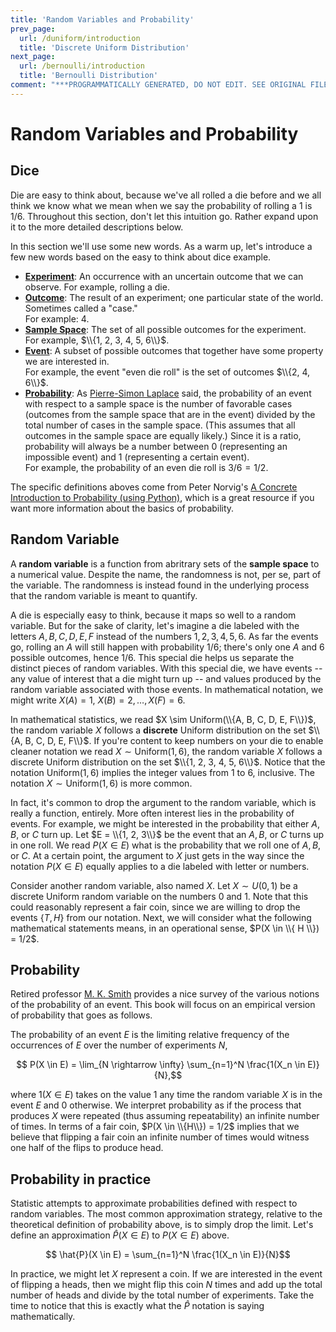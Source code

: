 ```yaml
---
title: 'Random Variables and Probability'
prev_page:
  url: /duniform/introduction
  title: 'Discrete Uniform Distribution'
next_page:
  url: /bernoulli/introduction
  title: 'Bernoulli Distribution'
comment: "***PROGRAMMATICALLY GENERATED, DO NOT EDIT. SEE ORIGINAL FILES IN /content***"
---
```

# Random Variables and Probability

## Dice

Die are easy to think about, because we've all rolled a die before and
we all think we know what we mean when we say the probability of
rolling a $1$ is $1/6$.  Throughout this section, don't let this
intuition go.  Rather expand upon it to the more detailed
descriptions below.

In this section we'll use some new words.  As a warm up, let's introduce a few new words based on the easy to think about dice example.

- [**Experiment**](https://en.wikipedia.org/wiki/Experiment_(probability_theory)): An occurrence with an uncertain outcome that we can observe. 
For example, rolling a die.
- [**Outcome**](https://en.wikipedia.org/wiki/Outcome_(probability)): The result of an experiment; one particular state of the world. Sometimes called a "case."  
For example: $4$.
- [**Sample Space**](https://en.wikipedia.org/wiki/Sample_space): The set of all possible outcomes for the experiment.  
For example, $\\{1, 2, 3, 4, 5, 6\\}$.
- [**Event**](https://en.wikipedia.org/wiki/Event_(probability_theory)): A subset of possible outcomes that together have some property we are interested in.  
For example, the event "even die roll" is the set of outcomes $\\{2, 4, 6\\}$.
- [**Probability**](https://en.wikipedia.org/wiki/Probability_theory): As [Pierre-Simon Laplace](https://en.wikipedia.org/wiki/Pierre-Simon_Laplace) said, the probability of an event with respect to a sample space is the number of favorable cases (outcomes from the sample space that are in the event) divided by the total number of cases in the sample space. (This assumes that all outcomes in the sample space are equally likely.) Since it is a ratio, probability will always be a number between 0 (representing an impossible event) and $1$ (representing a certain event).  
For example, the probability of an even die roll is $3/6 = 1/2$.

The specific definitions aboves come from Peter Norvig's [A Concrete Introduction to Probability (using Python)](https://nbviewer.jupyter.org/url/norvig.com/ipython/Probability.ipynb), which is a great resource if you want more information about the basics of probability.

## Random Variable

A **random variable** is a function from abritrary sets of the **sample space** to a numerical value.  Despite the name, the randomness is not, per se, part of the variable.  The randomness is instead found in the underlying
process that the random variable is meant to quantify.

A die is especially easy to think, because it maps so well to a random variable.  But for the sake of clarity, let's imagine a die labeled with the letters $A, B, C,
D, E, F$ instead of the numbers $1, 2, 3, 4, 5, 6$.  As far the
events go, rolling an $A$ will still happen with probability $1/6$; there's only one $A$ and $6$ possible outcomes, hence $1/6$.
This special die helps us separate the distinct pieces
of random variables.  With this special die, we have events -- any value of
interest that a die might turn up -- and values produced by the random
variable associated with those events.  In mathematical notation, we might write
$X(A) = 1$, $X(B) = 2, \ldots, X(F) = 6$.

In mathematical statistics, we read $X \sim Uniform(\\{A, B, C, D, E, F\\})$, the random variable $X$ follows a
**discrete** Uniform distribution on the set $\\{A, B, C, D, E, F\\}$.
If you're content to keep numbers on your die to enable cleaner
notation we read $X \sim \text{Uniform}(1, 6)$, the random
variable $X$ follows a discrete Uniform distribution on the set
$\\{1, 2, 3, 4, 5, 6\\}$.  Notice that the notation $\text{Uniform}(1,
6)$ implies the integer values from $1$ to $6$, inclusive.  The notation $X \sim \text{Uniform}(1, 6)$ is more common.

In fact, it's common to drop the argument to the random variable,
which is really a function, entirely.  More often interest lies in the
probability of events.  For example, we might be interested in the
probability that either $A, B,$ or $C$ turn up.  Let $E = \\{1, 2, 3\\}$
be the event that an $A, B$, or $C$ turns up in one roll.  We read
$P(X \in E)$ what is the probability that we roll one of $A, B,$ or
$C$.  At a certain point, the argument to $X$ just gets in the way
since the notation $P(X \in E)$ equally applies to a die labeled with
letter or numbers.

Consider another random variable, also named $X$.  Let $X \sim U(0,
1)$ be a discrete Uniform random variable on the numbers $0$ and $1$.
Note that this could reasonably represent a fair coin, since we are
willing to drop the events $\{T, H\}$ from our notation.  Next, we
will consider what the following mathematical statements means, in
an operational sense, $P(X \in \\{ H \\}) = 1/2$.

## Probability

Retired professor [M. K. Smith](https://web.ma.utexas.edu/users/mks/statmistakes/probability.html)
provides a nice survey of the various notions of the probability of an
event.  This book will focus on an empirical version of probability
that goes as follows.

The probability of an event $E$ is the limiting relative frequency of
the occurrences of $E$ over the number of experiments $N$,

$$ P(X \in E) = \lim_{N \rightarrow \infty} \sum_{n=1}^N \frac{1(X_n \in E)}{N},$$

where $1(X \in E)$ takes on the value $1$ any time the random variable
$X$ is in the event $E$ and $0$ otherwise.  We interpret probability
as if the process that produces $X$ were repeated (thus assuming
repeatability) an infinite number of times.  In terms of a fair coin,
$P(X \in \\{H\\}) = 1/2$ implies that we believe that flipping a fair
coin an infinite number of times would witness one half of the flips
to produce head.

## Probability in practice

Statistic attempts to approximate probabilities defined with respect to random variables.  The most common approximation strategy, relative to the theoretical definition of probability above, is to simply drop the limit.  Let's define an approximation $\hat{P}(X \in E)$ to $P(X \in E)$ above.

$$ \hat{P}(X \in E) = \sum_{n=1}^N \frac{1(X_n \in E)}{N}$$

In practice, we might let $X$ represent a coin.  If we are interested in the event of flipping a heads, then we might flip this coin $N$ times and add up the total number of heads and divide by the total number of experiments.  Take the time to notice that this is exactly what the $\hat{P}$ notation is saying mathematically.